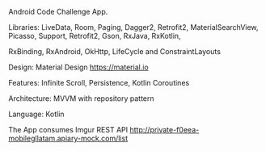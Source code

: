 Android Code Challenge App.

Libraries: LiveData, Room, Paging, Dagger2, Retrofit2, MaterialSearchView, Picasso, Support, Retrofit2, Gson, RxJava, RxKotlin, 

RxBinding, RxAndroid, OkHttp, LifeCycle and ConstraintLayouts

Design: Material Design https://material.io

Features: Infinite Scroll, Persistence, Kotlin Coroutines

Architecture: MVVM with repository pattern

Language: Kotlin

The App consumes Imgur REST API http://private-f0eea-mobilegllatam.apiary-mock.com/list
